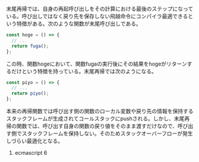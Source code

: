 末尾再帰では、自身の再起呼び出しをその計算における最後のステップになっている。呼び出しではなく戻り先を保存しない飛越命令にコンパイラ最適できるという特徴がある。次のような関数が末尾呼び出しである。

```javascript
const hoge = () => {
  // ...
  return fuga();
};
```

この時、関数hogeにおいて、関数fugaの実行後にその結果をhogeがリターンするだけという特徴を持っている。末尾再帰では次のようになる。

```javascript
const piyo = () => {
  // ...
  return piyo();
};
```

本来の再帰関数では呼び出す側の関数のローカル変数や戻り先の情報を保持するスタックフレームが生成されてコールスタックにpushされる。しかし、末尾再帰の関数では、呼び出す自身の関数の戻り値をそのまま渡すだけなので、呼び出す側でスタックフレームを保持しない。そのためスタックオーバーフローが発生しづらい最適化となる。

1. ecmascript 6
